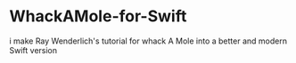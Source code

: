 WhackAMole-for-Swift
====================

i make Ray Wenderlich's tutorial for whack A Mole into a better and modern Swift version
